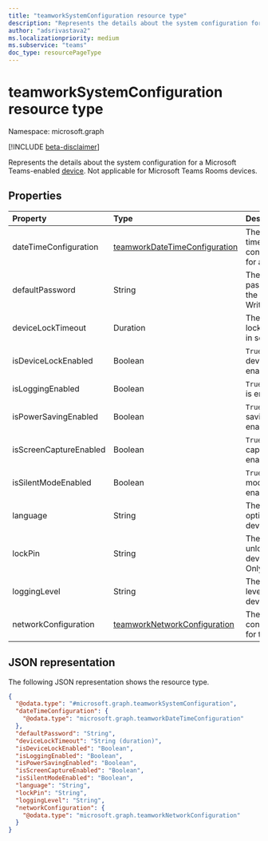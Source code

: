 ```yaml
---
title: "teamworkSystemConfiguration resource type"
description: "Represents the details about the system configuration for a Microsoft Teams-enabled device."
author: "adsrivastava2"
ms.localizationpriority: medium
ms.subservice: "teams"
doc_type: resourcePageType
---
```


# teamworkSystemConfiguration resource type

Namespace: microsoft.graph

[!INCLUDE [beta-disclaimer](../../includes/beta-disclaimer.md)]

Represents the details about the system configuration for a Microsoft Teams-enabled [device](../resources/teamworkdevice.md). Not applicable for Microsoft Teams Rooms devices.

## Properties
|Property|Type|Description|
|:---|:---|:---|
|dateTimeConfiguration|[teamworkDateTimeConfiguration](../resources/teamworkdatetimeconfiguration.md)|The date and time configurations for a device.|
|defaultPassword|String|The default password for the device. Write-Only.|
|deviceLockTimeout|Duration|The device lock timeout in seconds.|
|isDeviceLockEnabled|Boolean|`True` if the device lock is enabled.|
|isLoggingEnabled|Boolean|`True` if logging is enabled.|
|isPowerSavingEnabled|Boolean|`True` if power saving is enabled.|
|isScreenCaptureEnabled|Boolean|`True` if screen capture is enabled.|
|isSilentModeEnabled|Boolean|`True` if silent mode is enabled.|
|language|String|The language option for the device.|
|lockPin|String|The pin that unlocks the device. Write-Only.|
|loggingLevel|String|The logging level for the device.|
|networkConfiguration|[teamworkNetworkConfiguration](../resources/teamworknetworkconfiguration.md)|The network configuration for the device.|


## JSON representation
The following JSON representation shows the resource type.
<!-- {
  "blockType": "resource",
  "@odata.type": "microsoft.graph.teamworkSystemConfiguration"
}
-->
``` json
{
  "@odata.type": "#microsoft.graph.teamworkSystemConfiguration",
  "dateTimeConfiguration": {
    "@odata.type": "microsoft.graph.teamworkDateTimeConfiguration"
  },
  "defaultPassword": "String",
  "deviceLockTimeout": "String (duration)",
  "isDeviceLockEnabled": "Boolean",
  "isLoggingEnabled": "Boolean",
  "isPowerSavingEnabled": "Boolean",
  "isScreenCaptureEnabled": "Boolean",
  "isSilentModeEnabled": "Boolean",
  "language": "String",
  "lockPin": "String",
  "loggingLevel": "String",
  "networkConfiguration": {
    "@odata.type": "microsoft.graph.teamworkNetworkConfiguration"
  }
}
```

